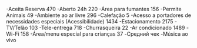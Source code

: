 -Aceita Reserva 470
-Aberto 24h 220
-Área para fumantes  156
-Permite Animais  49
-Ambiente ao ar livre 296
-Calefação    5
-Acesso a portadores de necessidades especiais (Acessibilidade)  1434
-Estacionamento    2175
-TV/Telão   103
-Tele-entrega 718
-Churrasqueira   22
-Ar condicionado  1489
-Wi-Fi     158
-Área/menu especial para crianças  37
-Средний чек
-Música ao vivo